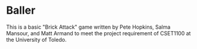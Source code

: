 # Baller

This is a basic "Brick Attack" game written by Pete Hopkins, Salma Mansour, and Matt Armand to meet the project requirement of CSET1100 at the University of Toledo.

